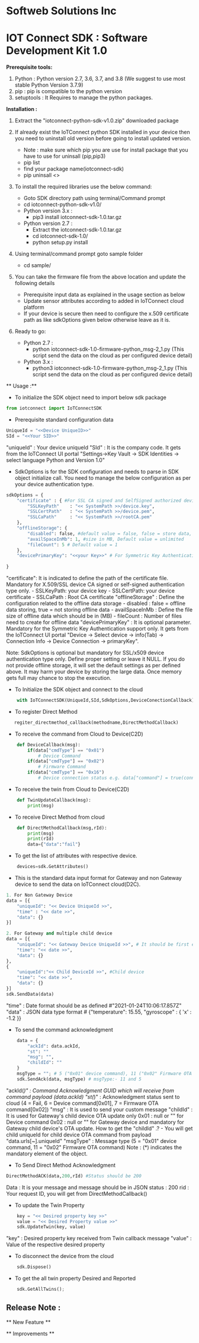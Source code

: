 # Softweb Solutions Inc
# IOT Connect SDK : Software Development Kit 1.0

**Prerequisite tools:**

1. Python : Python version 2.7, 3.6, 3.7, and 3.8 (We suggest to use most stable Python Version 3.7.9)
2. pip : pip is compatible to the python version
3. setuptools : It Requires to manage the python packages.

**Installation :** 

1. Extract the "iotconnect-python-sdk-v1.0.zip" downloaded package

2. If already exist the IoTConnect python SDK installed in your device then you need to uninstall old version before going to install updated version. 
	- Note : make sure which pip you are use for install package that you have to use for uninsall (pip,pip3)
	- pip list 
    - find your package name(iotconnect-sdk)
    - pip uninsall <<package name>>    
	
3. To install the required libraries use the below command:
	- Goto SDK directory path using terminal/Command prompt
	- cd iotconnect-python-sdk-v1.0/
    - Python version 3.x :
		- pip3 install iotconnect-sdk-1.0.tar.gz
	- Python version 2.7 :
		- Extract the iotconnect-sdk-1.0.tar.gz
		- cd iotconnect-sdk-1.0/
		- python setup.py install		

4. Using terminal/command prompt goto sample folder
	- cd sample/
	
5. You can take the firmware file from the above location and update the following details
	- Prerequisite input data as explained in the usage section as below
	- Update sensor attributes according to added in IoTConnect cloud platform
	- If your device is secure then need to configure the x.509 certificate path as like sdkOptions given below otherwise leave as it is.

6. Ready to go:
	- Python 2.7 : 
		- python iotconnect-sdk-1.0-firmware-python_msg-2_1.py (This script send the data on the cloud as per configured device detail)
	- Python 3.x : 
		- python3 iotconnect-sdk-1.0-firmware-python_msg-2_1.py (This script send the data on the cloud as per configured device detail)
	
** Usage :**

- To initialize the SDK object need to import below sdk package
```python
from iotconnect import IoTConnectSDK
```

- Prerequisite standard configuration data 
```python
UniqueId = "<<Device UniqueID>>"
SId = "<<Your SID>>"
```
"uniqueId" 	: Your device uniqueId
"SId" 		: It is the company code. It gets from the IoTConnect UI portal "Settings->Key Vault -> SDK Identities -> select language Python and Version 1.0"

- SdkOptions is for the SDK configuration and needs to parse in SDK object initialize call. You need to manage the below configuration as per your device authentication type.
```python
sdkOptions = {
    "certificate" : { #For SSL CA signed and SelfSigned authorized device only
        "SSLKeyPath"	: "<< SystemPath >>/device.key",
		"SSLCertPath"   : "<< SystemPath >>/device.pem",
		"SSLCaPath"     : "<< SystemPath >>/rootCA.pem"
	},
    "offlineStorage": { 
		"disabled": false, #default value = false, false = store data, true = not store data 
		"availSpaceInMb": 1, #size in MB, Default value = unlimited
		"fileCount": 5 # Default value = 1
	},
	"devicePrimaryKey": "<<your Key>>" # For Symmetric Key Authentication type support
	
}
```
"certificate": It is indicated to define the path of the certificate file. Mandatory for X.509/SSL device CA signed or self-signed authentication type only.
	- SSLKeyPath: your device key
	- SSLCertPath: your device certificate
	- SSLCaPath : Root CA certificate
"offlineStorage" : Define the configuration related to the offline data storage 
	- disabled : false = offline data storing, true = not storing offline data 
	- availSpaceInMb : Define the file size of offline data which should be in (MB)
	- fileCount : Number of files need to create for offline data
"devicePrimaryKey" : It is optional parameter. Mandatory for the Symmetric Key Authentication support only. It gets from the IoTConnect UI portal "Device -> Select device -> info(Tab) -> Connection Info -> Device Connection -> primaryKey".
    
Note: SdkOptions is optional but mandatory for SSL/x509 device authentication type only. Define proper setting or leave it NULL. If you do not provide offline storage, it will set the default settings as per defined above. It may harm your device by storing the large data. Once memory gets full may chance to stop the execution.

- To Initialize the SDK object and connect to the cloud
```python
	with IoTConnectSDK(UniqueId,SId,SdkOptions,DeviceConectionCallback) as Sdk:
```

- To register Direct Method
```python
   regiter_directmethod_callback(methodname,DirectMethodCallback)
``` 

- To receive the command from Cloud to Device(C2D)	
```python
	def DeviceCallback(msg):
		if(data["cmdType"] == "0x01")
			# Device Command
		if(data["cmdType"] == "0x02")
			# Firmware Command
		if(data["cmdType"] == "0x16")
			# Device connection status e.g. data["command"] = true(connected) or false(disconnected)
```

- To receive the twin from Cloud to Device(C2D)
```python
	def TwinUpdateCallback(msg):
		print(msg)
```

- To receive Direct Method from cloud 
```python 
	def DirectMethodCallback(msg,rId):
        print(msg)
        print(rId)
        data={"data":"fail"}        
```

- To get the list of attributes with respective device.
```python
	devices=sdk.GetAttributes()
```

- This is the standard data input format for Gateway and non Gateway device to send the data on IoTConnect cloud(D2C).
```python
1. For Non Gateway Device 
data = [{
    "uniqueId": "<< Device UniqueId >>",
    "time" : "<< date >>",
    "data": {}
}]

2. For Gateway and multiple child device 
data = [{
	"uniqueId": "<< Gateway Device UniqueId >>", # It should be first element
	"time": "<< date >>",
	"data": {}
},
{
	"uniqueId":"<< Child DeviceId >>", #Child device
	"time": "<< date >>",
	"data": {}
}]
sdk.SendData(data)
```
"time" : Date format should be as defined #"2021-01-24T10:06:17.857Z" 
"data" : JSON data type format # {"temperature": 15.55, "gyroscope" : { 'x' : -1.2 }}

- To send the command acknowledgment
```python
	data = {
		"ackId": data.ackId,
		"st": ""
		"msg": "",
		"childId": ""
	}
	msgType = ""; # 5 ("0x01" device command), 11 ("0x02" Firmware OTA command)
    sdk.SendAck(data, msgType) # msgType:- 11 and 5
```
"ackId(*)" 	: Command Acknowledgment GUID which will receive from command payload (data.ackId)
"st(*)"		: Acknowledgment status sent to cloud (4 = Fail, 6 = Device command[0x01], 7 = Firmware OTA command[0x02])
"msg" 		: It is used to send your custom message
"childId" 	: It is used for Gateway's child device OTA update only
				0x01 : null or "" for Device command
			  	0x02 : null or "" for Gateway device and mandatory for Gateway child device's OTA update.
		   		How to get the "childId" .?
		   		- You will get child uniqueId for child device OTA command from payload "data.urls[~].uniqueId"
"msgType" 	: Message type (5 = "0x01" device command, 11 = "0x02" Firmware OTA command)
Note : (*) indicates the mandatory element of the object.

- To Send Direct Method Acknowledgment 
```python
DirectMethodACK(data,200,rId) #Status should be 200
```
Data    : It is your message and message should be in JSON 
status  : 200 
rid     : Your request ID, you will get from DirectMethodCallback() 

- To update the Twin Property
```python
	key = "<< Desired property key >>"
	value = "<< Desired Property value >>"
    sdk.UpdateTwin(key, value)
```
"key" 	:	Desired property key received from Twin callback message
"value"	:	Value of the respective desired property

- To disconnect the device from the cloud
```python
	sdk.Dispose()
```

- To get the all twin property Desired and Reported
```python
	sdk.GetAllTwins();
```


## Release Note :

** New Feature **

** Improvements **


